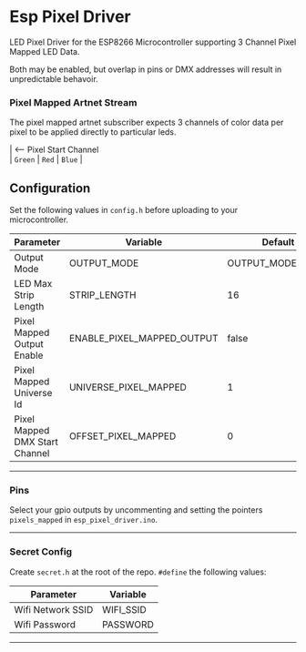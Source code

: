 # Esp Pixel Driver

LED Pixel Driver for the ESP8266 Microcontroller supporting 3 Channel Pixel Mapped LED Data.

Both may be enabled, but overlap in pins or DMX addresses will result in unpredictable behavoir.

<!-- markdownlint-disable MD001 -->

### Pixel Mapped Artnet Stream

<!-- markdownlint-enable MD001 -->

The pixel mapped artnet subscriber expects 3 channels of color data per pixel to be applied directly to particular leds.

| <-- Pixel Start Channel \
| `Green` | `Red` | `Blue` |

## Configuration

Set the following values in `config.h` before uploading to your microcontroller.

| Parameter                      | Variable                   | Default          |
| ------------------------------ | -------------------------- | ---------------- |
| Output Mode                    | OUTPUT_MODE                | OUTPUT_MODE_MOCK |
| LED Max Strip Length           | STRIP_LENGTH               | 16               |
| Pixel Mapped Output Enable     | ENABLE_PIXEL_MAPPED_OUTPUT | false            |
| Pixel Mapped Universe Id       | UNIVERSE_PIXEL_MAPPED      | 1                |
| Pixel Mapped DMX Start Channel | OFFSET_PIXEL_MAPPED        | 0                |

---

### Pins

Select your gpio outputs by uncommenting and setting the pointers `pixels_mapped` in `esp_pixel_driver.ino`.

---

### Secret Config

Create `secret.h` at the root of the repo. `#define` the following values:

| Parameter         | Variable  |
| ----------------- | --------- |
| Wifi Network SSID | WIFI_SSID |
| Wifi Password     | PASSWORD  |

---
